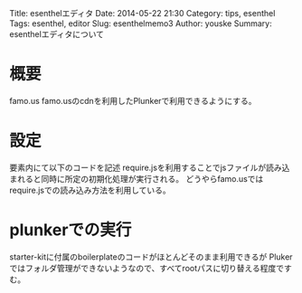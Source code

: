 Title: esenthelエディタ
Date: 2014-05-22 21:30
Category: tips, esenthel
Tags: esenthel, editor
Slug: esenthelmemo3
Author: youske
Summary: esenthelエディタについて

# 概要
famo.us famo.usのcdnを利用したPlunkerで利用できるようにする。


# 設定
<head>要素内にて以下のコードを記述
require.jsを利用することでjsファイルが読み込まれると同時に所定の初期化処理が実行される。
どうやらfamo.usではrequire.jsでの読み込み方法を利用している。


# plunkerでの実行
starter-kitに付属のboilerplateのコードがほとんどそのまま利用できるが
Plukerではフォルダ管理ができないようなので、すべてrootパスに切り替える程度ですむ。


